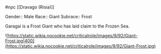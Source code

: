  #npc [[Dravago (Risia)]]

Gender:: Male
Race:: Giant
Subrace:: Frost

Garagai is a Frost Giant who has laid claim to the Frozen Sea.

![https://static.wikia.nocookie.net/criticalrole/images/9/92/Giant-Frost.jpg|400](https://static.wikia.nocookie.net/criticalrole/images/9/92/Giant-Frost.jpg)
